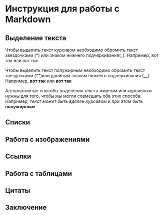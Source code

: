 # Инструкция для работы с Markdown

## Выделение текста

Чтобы выделить текст курсивом необходимо обромить текст звездочками (*) или знаком нижнего подчеркивания(_). Например, *вот так* или _вот так_ 

Чтобы выделить текст полужирным необходимо обромить текст звездочками (**)или двойным знаком нижнего подчеркивания (__). Например, **вот так** или __вот так__

Алтернативные способы выделения текста жирным или курсивным нужны для того, чтобы мы могли совмещать оба этих способа. Например, _текст может быть вделен курсивом и при этом быть **полужирным**_

## Списки

## Работа с изображениями

## Ссылки

## Работа с таблицами

## Цитаты

## Заключение